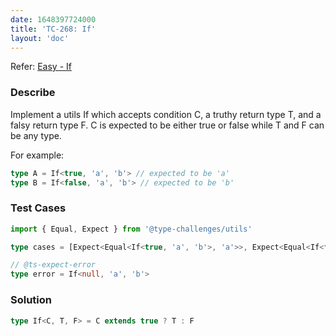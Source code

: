 ```yaml
---
date: 1648397724000
title: 'TC-268: If'
layout: 'doc'
---
```


Refer: [Easy - If](https://github.com/type-challenges/type-challenges/blob/main/questions/00268-easy-if/README.md)

### Describe

Implement a utils If which accepts condition C, a truthy return type T, and a falsy return type F. C is expected to be either true or false while T and F can be any type.

For example:

```typescript
type A = If<true, 'a', 'b'> // expected to be 'a'
type B = If<false, 'a', 'b'> // expected to be 'b'
```

### Test Cases

```typescript
import { Equal, Expect } from '@type-challenges/utils'

type cases = [Expect<Equal<If<true, 'a', 'b'>, 'a'>>, Expect<Equal<If<false, 'a', 2>, 2>>]

// @ts-expect-error
type error = If<null, 'a', 'b'>
```

### Solution

```typescript
type If<C, T, F> = C extends true ? T : F
```
